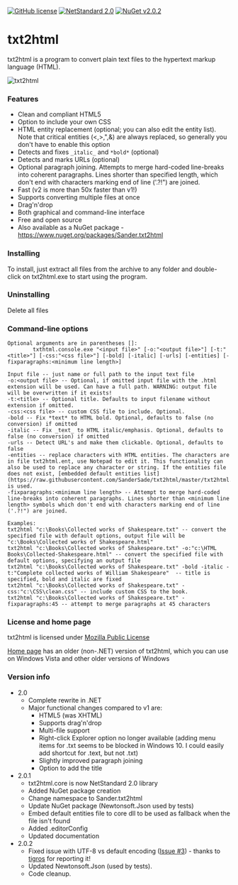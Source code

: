 [![GitHub license](https://img.shields.io/badge/licence-MPL%202.0-brightgreen.svg)](https://github.com/SanderSade/txt2html/blob/master/LICENSE.txt)
[![NetStandard 2.0](https://img.shields.io/badge/-.NET%20Standard%202.0-green.svg)](https://github.com/dotnet/standard/blob/master/docs/versions/netstandard2.0.md)
[![NuGet v2.0.2](https://img.shields.io/badge/NuGet-v2.0.2-lightgrey.svg)](https://www.nuget.org/packages/Sander.txt2html/)


# txt2html
txt2html is a program to convert plain text files to the hypertext markup language (HTML).

![txt2html](https://cloud.githubusercontent.com/assets/18664267/26674887/91636272-46ca-11e7-8be0-2e15e29a1df4.png)

### Features
* Clean and compliant HTML5
* Option to include your own CSS
* HTML entity replacement (optional; you can also edit the entity list). Note that critical entities (<,>,",&) are always replaced, so generally you don't have to enable this option
* Detects and fixes `_italic_` and `*bold*` (optional)
* Detects and marks URLs (optional)
* Optional paragraph joining. Attempts to merge hard-coded line-breaks into coherent paragraphs. Lines shorter than specified length, which don't end with characters marking end of line ('.?!") are joined.
* Fast (v2 is more than 50x faster than v1!)
* Supports converting multiple files at once
* Drag'n'drop
* Both graphical and command-line interface
* Free and open source
* Also available as a NuGet package - https://www.nuget.org/packages/Sander.txt2html

### Installing
To install, just extract all files from the archive to any folder and double-click on txt2html.exe to start using the program.

### Uninstalling
Delete all files

### Command-line options
```
Optional arguments are in parentheses []:  
        txthtml.console.exe "<input file>" [-o:"<output file>"] [-t:"<title>"] [-css:"<css file>"] [-bold] [-italic] [-urls] [-entities] [-fixparagraphs:<minimum line length>]  
        
Input file -- just name or full path to the input text file
-o:<output file> -- Optional, if omitted input file with the .html extension will be used. Can have a full path. WARNING: output file will be overwritten if it exists!
-t:<title> -- Optional title. Defaults to input filename without extension if omitted.
-css:<css file> -- custom CSS file to include. Optional.
-bold -- Fix *text* to HTML bold. Optional, defaults to false (no conversion) if omitted
-italic -- Fix _text_ to HTML italic/emphasis. Optional, defaults to false (no conversion) if omitted
-urls -- Detect URL's and make them clickable. Optional, defaults to false
-entities -- replace characters with HTML entities. The characters are in file txt2html.ent, use Notepad to edit it. This functionality can also be used to replace any character or string. If the entities file does not exist, [embedded default entities list](https://raw.githubusercontent.com/SanderSade/txt2html/master/txt2html.core/txt2html.ent) is used.
-fixparagraphs:<minimum line length> -- Attempt to merge hard-coded line-breaks into coherent paragraphs. Lines shorter than <minimum line length> symbols which don't end with characters marking end of line ('.?!") are joined.

Examples:
txt2html "c:\Books\Collected works of Shakespeare.txt" -- convert the specified file with default options, output file will be "c:\Books\Collected works of Shakespeare.html"
txt2html "c:\Books\Collected works of Shakespeare.txt" -o:"c:\HTML Books\Collected-Shakespeare.html" -- convert the specified file with default options, specifying an output file
txt2html "c:\Books\Collected works of Shakespeare.txt" -bold -italic -t:"Complete collected works of William Shakespeare"  -- title is specified, bold and italic are fixed
txt2html "c:\Books\Collected works of Shakespeare.txt" -css:"c:\CSS\clean.css" -- include custom CSS to the book.
txt2html "c:\Books\Collected works of Shakespeare.txt" -fixparagraphs:45 -- attempt to merge paragraphs at 45 characters
```

### License and home page
txt2html is licensed under [Mozilla Public License](https://github.com/SanderSade/txt2html/blob/master/LICENSE.txt)

[Home page](http://dukelupus.com/txt2html) has an older (non-.NET) version of txt2html, which you can use on Windows Vista and other older versions of Windows

### Version info
* 2.0
  * Complete rewrite in .NET
  * Major functional changes compared to v1 are:
    * HTML5 (was XHTML)
    * Supports drag'n'drop
    * Multi-file support
    * Right-click Explorer option no longer available (adding menu items for .txt seems to be blocked in Windows 10. I could easily add shortcut for .text, but not .txt)
    * Slightly improved paragraph joining
    * Option to add the title
* 2.0.1
  * txt2html.core is now NetStandard 2.0 library
  * Added NuGet package creation
  * Change namespace to Sander.txt2html
  * Update NuGet package (Newtonsoft.Json used by tests)
  * Embed default entities file to core dll to be used as fallback when the file isn't found
  * Added .editorConfig
  * Updated documentation
* 2.0.2
  * Fixed issue with UTF-8 vs default encoding ([Issue #3](https://github.com/SanderSade/txt2html/issues/3)) - thanks to [tigros](https://github.com/tigros) for reporting it!
  * Updated Newtonsoft.Json (used by tests).
  * Code cleanup.
